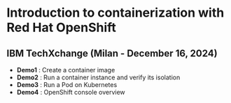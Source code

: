# Introduction to containerization with Red Hat OpenShift
## IBM TechXchange (Milan - December 16, 2024)

- **Demo1** : Create a container image
- **Demo2** : Run a container instance and verify its isolation
- **Demo3** : Run a Pod on Kubernetes
- **Demo4** : OpenShift console overview
